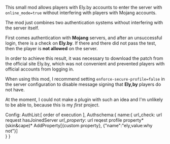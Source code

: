 This small mod allows players with Ely.by accounts to enter the server with `online_mode=true` without interfering with players with Mojang accounts.

The mod just combines two authentication systems without interfering with the server itself.

First comes authentication with **Mojang** servers, and after an unsuccessful login, there is a check on **Ely.by**. If there and there did not pass the test, then the player is **not allowed** on the server.

In order to achieve this result, it was necessary to download the patch from the official site Ely.by, which was not convenient and prevented players with official accounts from logging in.

When using this mod, I recommend setting `enforce-secure-profile=false` in the server configuration to disable message signing that **Ely,by** players do not have.

At the moment, I could not make a plugin with such an idea and I'm unlikely to be able to, because this is my *first* project.

Config:
    AuthList:[ order of execution ],
    Authschema:{
        name:{
            url_check: url request hasJoinedServer
            *url_property*: url reqest profile property*(skin&cape)*
            AddProperty[{custom property},
                {"name":"ely,value:why not"}]       
            }
    }
